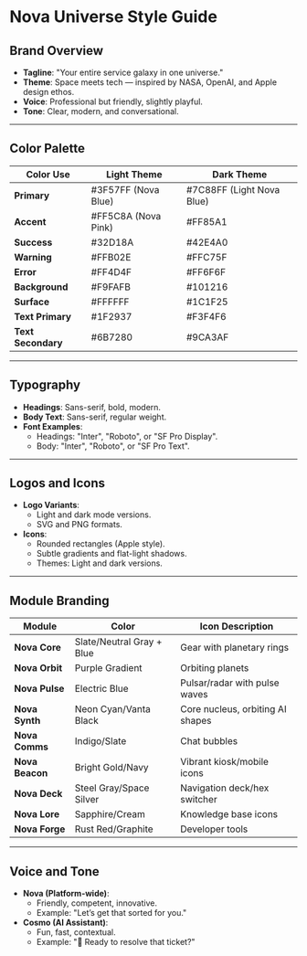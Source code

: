 # Nova Universe Style Guide

## Brand Overview

- **Tagline**: "Your entire service galaxy in one universe."
- **Theme**: Space meets tech — inspired by NASA, OpenAI, and Apple design ethos.
- **Voice**: Professional but friendly, slightly playful.
- **Tone**: Clear, modern, and conversational.

---

## Color Palette

| Color Use          | Light Theme         | Dark Theme                |
| ------------------ | ------------------- | ------------------------- |
| **Primary**        | #3F57FF (Nova Blue) | #7C88FF (Light Nova Blue) |
| **Accent**         | #FF5C8A (Nova Pink) | #FF85A1                   |
| **Success**        | #32D18A             | #42E4A0                   |
| **Warning**        | #FFB02E             | #FFC75F                   |
| **Error**          | #FF4D4F             | #FF6F6F                   |
| **Background**     | #F9FAFB             | #101216                   |
| **Surface**        | #FFFFFF             | #1C1F25                   |
| **Text Primary**   | #1F2937             | #F3F4F6                   |
| **Text Secondary** | #6B7280             | #9CA3AF                   |

---

## Typography

- **Headings**: Sans-serif, bold, modern.
- **Body Text**: Sans-serif, regular weight.
- **Font Examples**:
  - Headings: "Inter", "Roboto", or "SF Pro Display".
  - Body: "Inter", "Roboto", or "SF Pro Text".

---

## Logos and Icons

- **Logo Variants**:
  - Light and dark mode versions.
  - SVG and PNG formats.
- **Icons**:
  - Rounded rectangles (Apple style).
  - Subtle gradients and flat-light shadows.
  - Themes: Light and dark versions.

---

## Module Branding

| Module          | Color                     | Icon Description                 |
| --------------- | ------------------------- | -------------------------------- |
| **Nova Core**   | Slate/Neutral Gray + Blue | Gear with planetary rings        |
| **Nova Orbit**  | Purple Gradient           | Orbiting planets                 |
| **Nova Pulse**  | Electric Blue             | Pulsar/radar with pulse waves    |
| **Nova Synth**  | Neon Cyan/Vanta Black     | Core nucleus, orbiting AI shapes |
| **Nova Comms**  | Indigo/Slate              | Chat bubbles                     |
| **Nova Beacon** | Bright Gold/Navy          | Vibrant kiosk/mobile icons       |
| **Nova Deck**   | Steel Gray/Space Silver   | Navigation deck/hex switcher     |
| **Nova Lore**   | Sapphire/Cream            | Knowledge base icons             |
| **Nova Forge**  | Rust Red/Graphite         | Developer tools                  |

---

## Voice and Tone

- **Nova (Platform-wide)**:
  - Friendly, competent, innovative.
  - Example: "Let’s get that sorted for you."
- **Cosmo (AI Assistant)**:
  - Fun, fast, contextual.
  - Example: "🚀 Ready to resolve that ticket?"
